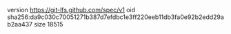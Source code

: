 version https://git-lfs.github.com/spec/v1
oid sha256:da9c030c70051271b387d7efdbc1e3ff220eeb11db3fa0e92b2edd29ab2aa437
size 18515
